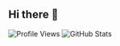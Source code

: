 ## Hi there 👋
![Profile Views](https://komarev.com/ghpvc/?username=annikaasinha&color=blue)
![GitHub Stats](https://github-readme-stats.vercel.app/api?username=YourUsername&show_icons=true&theme=tokyonight)

<!--
**annikaasinha/annikaasinha** is a ✨ _special_ ✨ repository because its `README.md` (this file) appears on your GitHub profile.

Here are some ideas to get you started:

- 🔭 I’m currently working on ...
- 🌱 I’m currently learning ...
- 👯 I’m looking to collaborate on ...
- 🤔 I’m looking for help with ...
- 💬 Ask me about ...
- 📫 How to reach me: ...
- 😄 Pronouns: ...
- ⚡ Fun fact: ...
-->
